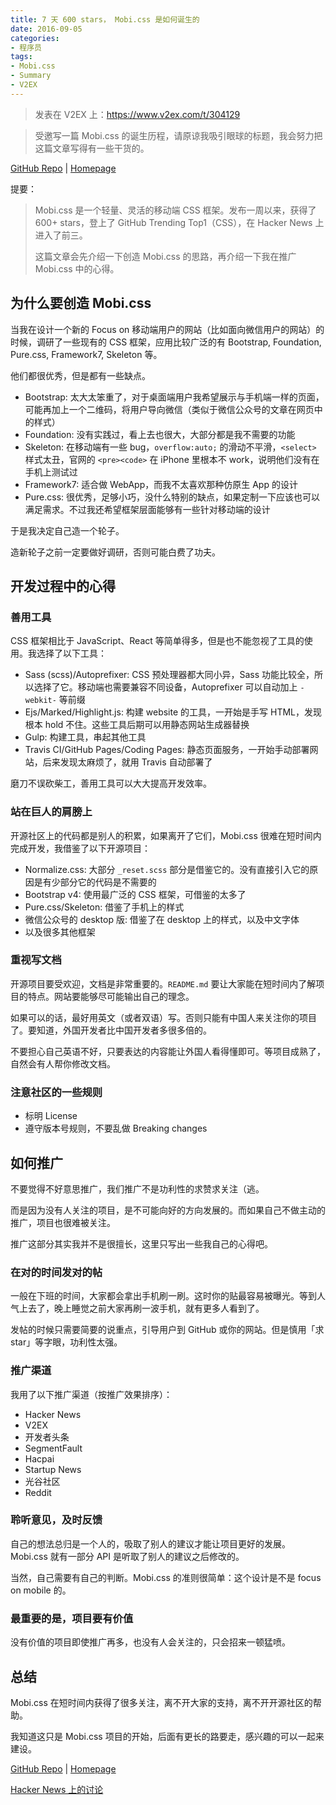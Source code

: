 ```yaml
---
title: 7 天 600 stars， Mobi.css 是如何诞生的
date: 2016-09-05
categories:
- 程序员
tags:
- Mobi.css
- Summary
- V2EX
---
```


> 发表在 V2EX 上：https://www.v2ex.com/t/304129

> 受邀写一篇 Mobi.css 的诞生历程，请原谅我吸引眼球的标题，我会努力把这篇文章写得有一些干货的。

[GitHub Repo](http://github.com/xcatliu/mobi.css) | [Homepage](http://getmobicss.com)

提要：

> Mobi.css 是一个轻量、灵活的移动端 CSS 框架。发布一周以来，获得了 600+ stars，登上了 GitHub Trending Top1（CSS），在 Hacker News 上进入了前三。
>
> 这篇文章会先介绍一下创造 Mobi.css 的思路，再介绍一下我在推广 Mobi.css 中的心得。

<!-- more -->

## 为什么要创造 Mobi.css

当我在设计一个新的 Focus on 移动端用户的网站（比如面向微信用户的网站）的时候，调研了一些现有的 CSS 框架，应用比较广泛的有 Bootstrap, Foundation, Pure.css, Framework7, Skeleton 等。

他们都很优秀，但是都有一些缺点。

- Bootstrap: 太大太笨重了，对于桌面端用户我希望展示与手机端一样的页面，可能再加上一个二维码，将用户导向微信（类似于微信公众号的文章在网页中的样式）
- Foundation: 没有实践过，看上去也很大，大部分都是我不需要的功能
- Skeleton: 在移动端有一些 bug，`overflow:auto;` 的滑动不平滑，`<select>` 样式太丑，官网的 `<pre><code>` 在 iPhone 里根本不 work，说明他们没有在手机上测试过
- Framework7: 适合做 WebApp，而我不太喜欢那种仿原生 App 的设计
- Pure.css: 很优秀，足够小巧，没什么特别的缺点，如果定制一下应该也可以满足需求。不过我还希望框架层面能够有一些针对移动端的设计

于是我决定自己造一个轮子。

造新轮子之前一定要做好调研，否则可能白费了功夫。

## 开发过程中的心得

### 善用工具

CSS 框架相比于 JavaScript、React 等简单得多，但是也不能忽视了工具的使用。我选择了以下工具：

- Sass (scss)/Autoprefixer: CSS 预处理器都大同小异，Sass 功能比较全，所以选择了它。移动端也需要兼容不同设备，Autoprefixer 可以自动加上 `-webkit-` 等前缀
- Ejs/Marked/Highlight.js: 构建 website 的工具，一开始是手写 HTML，发现根本 hold 不住。这些工具后期可以用静态网站生成器替换
- Gulp: 构建工具，串起其他工具
- Travis CI/GitHub Pages/Coding Pages: 静态页面服务，一开始手动部署网站，后来发现太麻烦了，就用 Travis 自动部署了

磨刀不误砍柴工，善用工具可以大大提高开发效率。

### 站在巨人的肩膀上

开源社区上的代码都是别人的积累，如果离开了它们，Mobi.css 很难在短时间内完成开发，我借鉴了以下开源项目：

- Normalize.css: 大部分 `_reset.scss` 部分是借鉴它的。没有直接引入它的原因是有少部分它的代码是不需要的
- Bootstrap v4: 使用最广泛的 CSS 框架，可借鉴的太多了
- Pure.css/Skeleton: 借鉴了手机上的样式
- 微信公众号的 desktop 版: 借鉴了在 desktop 上的样式，以及中文字体
- 以及很多其他框架

### 重视写文档

开源项目要受欢迎，文档是非常重要的。`README.md` 要让大家能在短时间内了解项目的特点。网站要能够尽可能输出自己的理念。

如果可以的话，最好用英文（或者双语）写。否则只能有中国人来关注你的项目了。要知道，外国开发者比中国开发者多很多倍的。

不要担心自己英语不好，只要表达的内容能让外国人看得懂即可。等项目成熟了，自然会有人帮你修改文档。

### 注意社区的一些规则

- 标明 License
- 遵守版本号规则，不要乱做 Breaking changes

## 如何推广

不要觉得不好意思推广，我们推广不是功利性的求赞求关注（逃。

而是因为没有人关注的项目，是不可能向好的方向发展的。而如果自己不做主动的推广，项目也很难被关注。

推广这部分其实我并不是很擅长，这里只写出一些我自己的心得吧。

### 在对的时间发对的帖

一般在下班的时间，大家都会拿出手机刷一刷。这时你的贴最容易被曝光。等到人气上去了，晚上睡觉之前大家再刷一波手机，就有更多人看到了。

发帖的时候只需要简要的说重点，引导用户到 GitHub 或你的网站。但是慎用「求 star」等字眼，功利性太强。

### 推广渠道

我用了以下推广渠道（按推广效果排序）：

- Hacker News
- V2EX
- 开发者头条
- SegmentFault
- Hacpai
- Startup News
- 光谷社区
- Reddit

### 聆听意见，及时反馈

自己的想法总归是一个人的，吸取了别人的建议才能让项目更好的发展。Mobi.css 就有一部分 API 是听取了别人的建议之后修改的。

当然，自己需要有自己的判断。Mobi.css 的准则很简单：这个设计是不是 focus on mobile 的。

### 最重要的是，项目要有价值

没有价值的项目即使推广再多，也没有人会关注的，只会招来一顿猛喷。

## 总结

Mobi.css 在短时间内获得了很多关注，离不开大家的支持，离不开开源社区的帮助。

我知道这只是 Mobi.css 项目的开始，后面有更长的路要走，感兴趣的可以一起来建设。

[GitHub Repo](http://github.com/xcatliu/mobi.css) | [Homepage](http://getmobicss.com)

[Hacker News 上的讨论](https://news.ycombinator.com/item?id=12421804)
